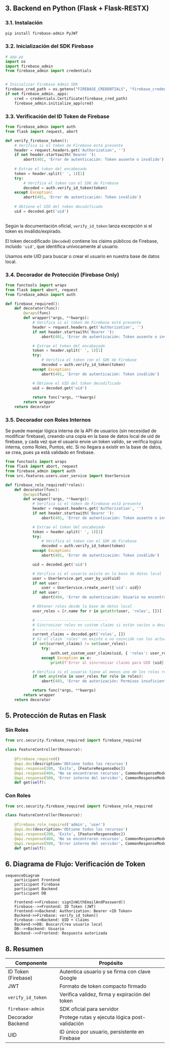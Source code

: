 ## 3. Backend en Python (Flask + Flask-RESTX)

### 3.1. Instalación

```bash
pip install firebase-admin PyJWT
```

### 3.2. Inicialización del SDK Firebase

```python
# app.py
import os
import firebase_admin
from firebase_admin import credentials


# Inicializar Firebase Admin SDK
firebase_cred_path = os.getenv("FIREBASE_CREDENTIALS", "firebase_credentials.json")
if not firebase_admin._apps:
	cred = credentials.Certificate(firebase_cred_path)
	firebase_admin.initialize_app(cred)

```

### 3.3. Verificación del ID Token de Firebase

```python
from firebase_admin import auth
from flask import request, abort

def verify_firebase_token():
    # Verifica si el token de Firebase está presente
	header = request.headers.get('Authorization', '')
	if not header.startswith('Bearer '):
		abort(401, 'Error de autenticación: Token ausente o inválido')
	
	# Extrae el token del encabezado
	token = header.split(' ', 1)[1]
	try:
		# Verifica el token con el SDK de Firebase
		decoded = auth.verify_id_token(token)
	except Exception:
		abort(401, 'Error de autenticación: Token inválido')
	
	# Obtiene el UID del token decodificado
	uid = decoded.get('uid')
	
```

Según la documentación oficial, `verify_id_token` lanza excepción si el token es inválido/expirado.
	
El token decodificado (`decoded`) contiene los claims públicos de Firebase, incluido `'uid'`, que identifica unívocamente al usuario. 
	
Usamos este UID para buscar o crear el usuario en nuestra base de datos local.
### 3.4. Decorador de Protección (Firebase Only)

```python
from functools import wraps
from flask import abort, request
from firebase_admin import auth

def firebase_required():
    def decorator(func):
        @wraps(func)
        def wrapper(*args, **kwargs):
            # Verifica si el token de Firebase está presente
            header = request.headers.get('Authorization', '')
            if not header.startswith('Bearer '):
                abort(401, 'Error de autenticación: Token ausente o inválido')

            # Extrae el token del encabezado	
            token = header.split(' ', 1)[1]
            try:
                # Verifica el token con el SDK de Firebase
                decoded = auth.verify_id_token(token)
            except Exception:
                abort(401, 'Error de autenticación: Token inválido')

            # Obtiene el UID del token decodificado
            uid = decoded.get('uid')
            
            return func(*args, **kwargs)
        return wrapper
    return decorator
```

### 3.5. Decorador con Roles Internos
Se puede manejar lógica interna de la API de usuarios (sin necesidad de modificar firebase), creando una copia en la base de datos local de uid de firebase, y cada vez que el usuario envie un token valido, se verifica logica interna, como Roles, Puntos, etc. Si no llegara a existir en la base de datos, se crea, pues ya está validado en firebase.  

```python
from functools import wraps
from flask import abort, request
from firebase_admin import auth
from src.features.users.user_service import UserService

def firebase_role_required(*roles):
    def decorator(func):
        @wraps(func)
        def wrapper(*args, **kwargs):
            # Verifica si el token de Firebase está presente
            header = request.headers.get('Authorization', '')
            if not header.startswith('Bearer '):
                abort(401, 'Error de autenticación: Token ausente o inválido')

            # Extrae el token del encabezado
            token = header.split(' ', 1)[1]
            try:
                # Verifica el token con el SDK de Firebase
                decoded = auth.verify_id_token(token)
            except Exception:
                abort(401, 'Error de autenticación: Token inválido')

            uid = decoded.get('uid')

            # Verifica si el usuario existe en la base de datos local
            user = UserService.get_user_by_uid(uid)
            if not user:
                user = UserService.create_user({'uid': uid})
            if not user:
                abort(404, 'Error de autenticación: Usuario no encontrado')

            # Obtener roles desde la base de datos local
            user_roles = [r.name for r in getattr(user, 'roles', [])]

            # -------------------------------
            # Sincronizar roles en custom claims si están vacíos o desactualizados
            # -------------------------------
            current_claims = decoded.get('roles', [])
            # Si el claim 'roles' no existe o no coincide con los actuales, actualízalo
            if set(current_claims) != set(user_roles):
                try:
                    auth.set_custom_user_claims(uid, { 'roles': user_roles })
                except Exception as e:
                    print(f'Error al sincronizar claims para UID {uid}:', e)

            # Verifica si el usuario tiene al menos uno de los roles requeridos
            if not any(role in user_roles for role in roles):
                abort(403, 'Error de autorización: Permisos insuficientes')

            return func(*args, **kwargs)
        return wrapper
    return decorator

```
## 5. Protección de Rutas en Flask

### Sin Roles

```python
from src.security.firebase_required import firebase_required

class FeatureController(Resource):
	
	@firebase_required()
	@api.doc(description='Obtiene todos los recursos')
	@api.response(200, 'Éxito', [FeatureResponseDoc])
	@api.response(404, 'No se encontraron recursos', CommonResponseModel)
	@api.response(500, 'Error interno del servidor', CommonResponseModel)
	def get(self):
```

### Con Roles

```python
from src.security.firebase_required import firebase_role_required

class FeatureController(Resource):
	
	@firebase_role_required('admin', 'user')
	@api.doc(description='Obtiene todos los recursos')
	@api.response(200, 'Éxito', [FeatureResponseDoc])
	@api.response(404, 'No se encontraron recursos', CommonResponseModel)
	@api.response(500, 'Error interno del servidor', CommonResponseModel)
	def get(self):
```

## 6. Diagrama de Flujo: Verificación de Token

```mermaid
sequenceDiagram
    participant Frontend
    participant Firebase
    participant Backend
    participant DB

    Frontend->>Firebase: signInWithEmailAndPassword()
    Firebase-->>Frontend: ID Token (JWT)
    Frontend->>Backend: Authorization: Bearer <ID Token>
    Backend->>Firebase: verify_id_token()
    Firebase-->>Backend: UID + Claims
    Backend->>DB: Buscar/Crea usuario local
    DB-->>Backend: Usuario
    Backend-->>Frontend: Respuesta autorizada
```


## 8. Resumen

| Componente          | Propósito                                                  |
| ------------------- | ---------------------------------------------------------- |
| ID Token (Firebase) | Autentica usuario y se firma con clave Google              |
| JWT                 | Formato de token compacto firmado                          |
| `verify_id_token`   | Verifica validez, firma y expiración del token             |
| `firebase-admin`    | SDK oficial para servidor                                  |
| Decorador Backend   | Protege rutas y ejecuta lógica post-validación             |
| UID                 | ID único por usuario, persistente en Firebase              |

